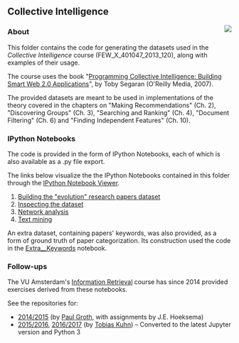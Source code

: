 ## Collective Intelligence ##
<a href="http://shop.oreilly.com/product/9780596529321.do">
<img align=right src="http://akamaicovers.oreilly.com/images/9780596529321/cat.gif"></a>

### About ###

This folder contains the code for generating the datasets used in the *Collective Intelligence*
course (FEW_X_401047_2013_120), along with examples of their usage.

The course uses the book 
"[Programming Collective Intelligence: Building Smart Web 2.0 Applications][CI_book]", by Toby Segaran (O'Reilly Media, 2007).

The provided datasets are meant to be used in implementations of the theory covered in the chapters on
"Making Recommendations" (Ch. 2), "Discovering Groups" (Ch. 3), "Searching and Ranking" (Ch. 4),
"Document Filtering" (Ch. 6) and "Finding Independent Features" (Ch. 10).


### IPython Notebooks ###
The code is provided in the form of IPython Notebooks, each of which is also available as a .py file export.

The links below visualize the the IPython Notebooks contained in this folder through the [IPython Notebook Viewer](http://nbviewer.ipython.org/).

1. [Building the "evolution" research papers dataset][Notebook_11]
2. [Inspecting the dataset][Notebook_12]
3. [Network analysis][Notebook_13]
4. [Text mining][Notebook_14]

An extra dataset, containing papers' keywords, was also provided, as a form of ground truth of paper categorization.
Its construction used the code in the [Extra__Keywords][Notebook_KW] notebook.


### Follow-ups ###

The VU Amsterdam's [Information Retrieval][VUIR] course has since 2014 provided exercises derived from these notebooks.

See the repositories for:

* [2014/2015][IR1415] (by [Paul Groth][pgroth], with assignments by J.E. Hoeksema)
* [2015/2016][IR1516], [2016/2017][IR1617] (by [Tobias Kuhn][tkuhn]) &ndash; Converted to the latest Jupyter version and Python 3



[Notebook_11]: http://nbviewer.ipython.org/urls/raw.github.com/lfsimoes/VU/master/2013__Collective_Intelligence/11__Entrez__building_dataset.ipynb
[Notebook_12]: http://nbviewer.ipython.org/urls/raw.github.com/lfsimoes/VU/master/2013__Collective_Intelligence/12__inspecting_the_data.ipynb
[Notebook_13]: http://nbviewer.ipython.org/urls/raw.github.com/lfsimoes/VU/master/2013__Collective_Intelligence/13__network_analysis.ipynb
[Notebook_14]: http://nbviewer.ipython.org/urls/raw.github.com/lfsimoes/VU/master/2013__Collective_Intelligence/14__text_mining.ipynb
[Notebook_KW]: http://nbviewer.ipython.org/urls/raw.github.com/lfsimoes/VU/master/2013__Collective_Intelligence/Extra__Keywords.ipynb

[CI_book]: http://shop.oreilly.com/product/9780596529321.do

[VUIR]: https://github.com/VUInformationRetrieval
[IR1415]: https://github.com/VUInformationRetrieval/IR2014_2015
[IR1516]: https://github.com/VUInformationRetrieval/IR2015_2016
[IR1617]: https://github.com/VUInformationRetrieval/IR2016_2017
[pgroth]: https://github.com/pgroth
[tkuhn]: https://github.com/tkuhn
